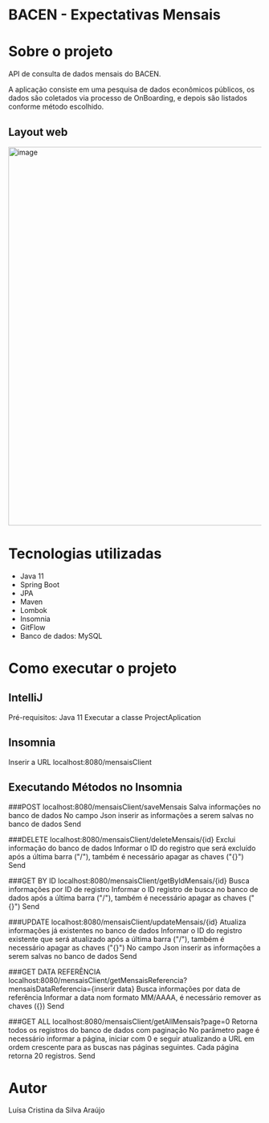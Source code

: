 # BACEN - Expectativas Mensais


# Sobre o projeto

API de consulta de dados mensais do BACEN.

A aplicação consiste em uma pesquisa de dados econômicos públicos, os dados são coletados via processo de OnBoarding, e depois são listados conforme método escolhido.

## Layout web
<img width="753" alt="image" src="https://user-images.githubusercontent.com/106829344/205995079-0aaa839d-5ea0-45d8-a89b-39ed0e3299ad.png">




# Tecnologias utilizadas
- Java 11
- Spring Boot
- JPA 
- Maven
- Lombok
- Insomnia
- GitFlow
- Banco de dados: MySQL

# Como executar o projeto

## IntelliJ
Pré-requisitos: Java 11
Executar a classe ProjectAplication

## Insomnia
Inserir a URL localhost:8080/mensaisClient

## Executando Métodos no Insomnia
###POST
localhost:8080/mensaisClient/saveMensais
Salva informações no banco de dados
No campo Json inserir as informações a serem salvas no banco de dados
Send

###DELETE
localhost:8080/mensaisClient/deleteMensais/{id}
Exclui informação do banco de dados
Informar o ID do registro que será excluído após a última barra ("/"), também é necessário apagar as chaves ("{}")
Send

###GET BY ID
localhost:8080/mensaisClient/getByIdMensais/{id}
Busca informações por ID de registro
Informar o ID registro de busca no banco de dados após a última barra ("/"), também é necessário apagar as chaves ("{}")
Send

###UPDATE
localhost:8080/mensaisClient/updateMensais/{id}
Atualiza informações já existentes no banco de dados
Informar o ID do registro existente que será atualizado após a última barra ("/"), também é necessário apagar as chaves ("{}")
No campo Json inserir as informações a serem salvas no banco de dados
Send

###GET DATA REFERÊNCIA
localhost:8080/mensaisClient/getMensaisReferencia?mensaisDataReferencia={inserir data}
Busca informações por data de referência 
Informar a data nom formato MM/AAAA, é necessário remover as chaves ({})
Send

###GET ALL
localhost:8080/mensaisClient/getAllMensais?page=0
Retorna todos os registros do banco de dados com paginação 
No parâmetro page é necessário informar a página, iniciar com 0 e seguir atualizando a URL em ordem crescente para as buscas nas páginas seguintes. Cada página retorna 20 registros.
Send



# Autor

Luísa Cristina da Silva Araújo



